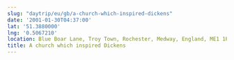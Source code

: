 ```yaml
---
slug: "daytrip/eu/gb/a-church-which-inspired-dickens"
date: '2001-01-30T04:37:00'
lat: '51.3880000'
lng: '0.5067210'
location: Blue Boar Lane, Troy Town, Rochester, Medway, England, ME1 1PD, United Kingdom
title: A church which inspired Dickens
---
```



